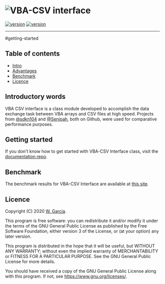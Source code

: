 # ![VBA-CSV interface](https://raw.githubusercontent.com/ws-garcia/VBA-CSV-interface/master/docs/assets/img/CSVinterface.png)
[![version](https://img.shields.io/static/v1?label=version&message=v1.1.0&color=brightgreen&style=plastic)](https://github.com/ws-garcia/VBA-CSV-interface/releases/tag/v1.1.0)
[![version](https://img.shields.io/static/v1?label=licence&message=GPL&color=informational&style=plastic)](https://www.gnu.org/licenses/)

---
#getting-started
## Table of contents

* [Intro](https://github.com/ws-garcia/VBA-CSV-interface/tree/gh-pages/README.md#introductory-words)
* [Advantages](https://github.com/ws-garcia/VBA-CSV-interface/tree/gh-pages/README.md#getting-started)
* [Benchmark](https://github.com/ws-garcia/VBA-CSV-interface/tree/gh-pages/README.md#benchmark)
* [Licence](https://github.com/ws-garcia/VBA-CSV-interface/tree/gh-pages/README.md#licence) 

## Introductory words

VBA CSV interface is a class module developed to accomplish the data exchange task between VBA arrays and CSV files at high speed. Projects from [@sdkn104](https://github.com/sdkn104/VBA-CSV) and [@Senipah](https://github.com/Senipah/VBA-Better-Array), both on Github, were used for comparative performance purposes.

## Getting started

If you don't know how to get started with VBA-CSV Interface class, visit the [documentation repo](https://ws-garcia.github.io/VBA-CSV-interface/).

## Benchmark

The benchmark results for VBA-CSV Interface are available at [this site](https://ws-garcia.github.io/VBA-CSV-interface/home/getting_started.html#benchmark).

## Licence

Copyright (C) 2020  [W. García](https://github.com/ws-garcia/).

This program is free software: you can redistribute it and/or modify it under the terms of the GNU General Public License as published by the Free Software Foundation, either version 3 of the License, or (at your option) any later version.

This program is distributed in the hope that it will be useful, but WITHOUT ANY WARRANTY; without even the implied warranty of MERCHANTABILITY or FITNESS FOR A PARTICULAR PURPOSE.  See the GNU General Public License for more details.

You should have received a copy of the GNU General Public License along with this program.  If not, see <https://www.gnu.org/licenses/>.

